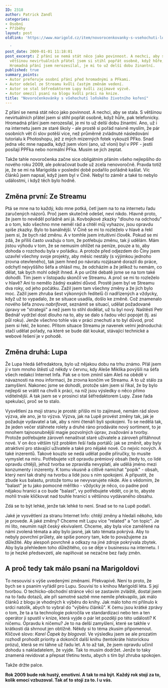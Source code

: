 ```yaml
---
ID: 2318
author: Patrick Zandl
categories:
- Osobní
- Příběhy
layout: post
oldlink: 'https://www.marigold.cz/item/novorocenkovanky-s-vsehochuti-lonskeho-zivotniho-koreni

  '
post_date: 2009-01-01 11:18:01
post_excerpt: Z přání se nemá stát něco jako povinnost. A nechci, aby se stala. S
  většinou nevirtuálních přátel jsem si stihl popřát osobně, když hůře, pak telefonicky.
  Hromadná přání jsem nerozesílal, je mi to už delší dobu žinantní.
published: true
summary_points:
- Autor preferuje osobní přání před hromadnými a PFkami.
- Autor odešel ze Streamu kvůli častým změnám vedení.
- Autor se stal šéfredaktorem Lupy kvůli zajímavé výzvě.
- Autor omezil psaní na blogu kvůli práci na knize.
title: "Novoročenkovánky s všehochutí loňského životního koření"
---
```


Z přání se nemá stát něco jako povinnost. A nechci, aby se stala. S většinou nevirtuálních přátel jsem si stihl popřát osobně, když hůře, pak telefonicky. Hromadná přání jsem nerozesílal, je mi to už delší dobu žinantní. Ano, už i na internetu jsem ze staré školy - ale prostě si pořád naivně myslím, že pár osobních vět či slov potěší více, než průměrně zvládnuté následování tutorialu k Photoshopu, jež z mých mizerných fotek vykouzlí PFko. Snad jedna věc mne napadla, když jsem vloni (ano, už vloni) byl v PPF - jestli posílají PPFka nebo normální PFka. Musím se jich zeptat.  

Takže tahle novoročenka začne sice obligátním přáním všeho nejlepšího do nového roku 2009, ale pokračovat bude už zcela nenovoročně. Pravda totiž je, že se mi na Marigolda v poslední době podařilo pořádně kašlat. Víc článků jsem napsal, když jsem byl v Číně. Nebyl to záměr a také to nebylo událostmi, i když těch bylo hodně. 

<h2>Změna první: Ze Streamu</h2>

Ptá se mne na to každý, kdo mne potká, četl jsem na to na internetu řadu zaručených názorů. Proč jsem skutečně odešel, neví nikdo. Hlavně proto, že jsem to nevěděl pořádně ani já. Kovbojkové zkazky "dlouho na odchodu" a o tom, kdo všechno mne neměl rád a chtěl můj vyhazov, jsou opravdu spíše zkazky. Bylo to banálnější. V Číně se mi to rozleželo v hlavě a řekl jsem si, že bych rád změnu. A v tomhle jsem intuitivní člověk. Pokud se mi zdá, že příliš často uvažuju o tom, že potřebuju změnu, tak ji udělám. Mám jistou výhodu v tom, že se nemusím ohlížet na peníze, pouze a to, aby dohoda o rozchodu byla v pořádku. A protože před odjezdem do Číny jsem uzavřel všechny svoje projekty, aby měsíc nestály (s výjimkou jednoho zrovna otevřeného), tak jsem hned po návratu rozjásaně dorazil do práce, odchytl nejvyššího šéfa a ohlásil mu, že odcházím a že jelikož tu nemám, co dělat, tak bych mohl odejít ihned. A po určité debatě jsme se na tom také dohodli. Tím jsem v listopadu skončil ve Streamu. A proč se mi to rozleželo v hlavě? Ani to nemělo žádný exaktní důvod. Prostě jsem byl ve Streamu dva roky, od jeho počátku. Zažil jsem tam všechny změny a že jich bylo moc. Zažil jsem zhruba šest výkonných ředitelů či nadřízených a vždycky, když už to vypadalo, že se situace usadila, došlo ke změně. Což znamenalo nového šéfa znovu <em>nabrífovat</em>, seznámit se situací, udělat požadované úpravy ve "strategii" a než jsem to stihl dodělat, už tu byl nový. Naštěstí Petr Bednář vydržel dost dlouho na to, aby se dalo s řadou věcí popojet (tj. asi půl roku). Jenže všechno tohle vás v práci znechutí a  to byl důvod, proč jsem si řekl, že konec. Přitom situace Streamu je navenek velmi jednoduchá: stačí udělat pořady, na které se bude dát koukat, stávající technické a webové řešení je v pohodě.

<h2>Změna druhá: Lupa</h2>

Že Lupa hledá šéfredaktora, bylo už nějakou dobu na trhu známo. Přál jsem jí v tom mnoho štěstí už někdy v červnu, kdy Aleše Miklíka povýšili na šéfa všech redakcí Internet Infa. Pak se o tom zmínil sám Aleš na obědě v návaznosti na mou informaci, že zrovna končím ve Streamu. A to už stálo za zamyšlení. Nakonec jsme se dohodli, protože sám jsem si říkal, že by bylo nejlepší se vrátit na chvíli k práci, na níž jsou výsledky o něco přímo viditelnější. A tak jsem se v prosinci stal šéfredaktorem Lupy. Zase řada spekulací, proč se to stalo. 

Vysvětlení za  moji stranu je prosté: přišlo mi to zajímavé, nemám rád slovo výzva, ale ano, je to výzva. Výzva, jak na Lupě provést změny tak, jak je požaduje vydavatel a tak, aby s nimi čtenáři byli spokojeni. To se nedělá tak, že jeden večer stáhnete rolety a druhé ráno prodáváte nový sortiment, to je mnohem tajnosnubnější magie pozvolných úprav, zvažování a tvorby. Protože potřebujete zároveň nenaštvat staré uživatele a zároveň přitáhnout nové. V on ěco větším týž problém řeší řada portálů: jak se změnit, aby byly atraktivní pro stávající uživatele a také pro nějaké nové. Co nejvíc nových. A také inzerentů. Takové kouzlo se nedá udělat podle příručky, to musíte vymyslet na míru. Potřebujete vzít opravdu prémiový obsah (tedy to, co lidé opravdu chtějí), jehož tvorba se zpravidla nevyplatí, ale udělá jméno mezi konzumenty i inzerenty. K tomu vkusně a citlivě namíchat "popík" - obsah, který není tak drahý na tvorbu a lidé jsou s ním spokojeni. A připustit, že zbude kus balastu, protože tomu se nevyvarujete nikde. Ale s vědomím, že "balast" je tu jako pomocné měřítko - vždycky je něco, co padne pod nějakou hranici a co bude "balast", vy potřebujete vědět, co je to, abyste mohli trvale kličkovat nad touhle hranicí s většinou vydávaného obsahu. 

Zdá se to být lehké, jenže tak lehké to není. Snad se to na Lupě podaří. 

Jaké je vysvětlení za stranu Internet Info: chtějí změny a hledali někoho, kdo je provede. A jaké změny? Chceme mít Lupu více "related" a "on topic". Je mi líto, neumím najít český ekvivalent. Chceme, aby byla více zaměřené na námi zvolená témata a aby bylo jasné, jak tato témata pokrývá. Aby to nebyly povrchní průlety, ale spíše ponory tam, kde to považujeme za důležité. Aby alespoň povrchně a odkazy na jiné zdroje pokrývala zbytek. Aby byla přehledem toho důležitého, co se děje v businessu na internetu. I to je hezké předsevzetí, ale naplňovat se nezačne bez řady změn. 

<h2>A proč tedy tak málo psaní na Marigoldovi</h2>

To nesouvisí s výše uvedenými změnami. Překvapivě. Není to proto, že bych se s psaním vyřádil pro Lupu. Souvisí to s knihou Marigoldí léta. S její tvorbou. O techicko-obchodní stránce věci se zastavím zvláště, dostal jsem na to řadu dotazů, ale při samotné sazbě mne nemile překvapilo, jak málo článků z blogu je vhodných k výběru do knihy. Jak málo toho mi přilnulo k srdci natolik, abych to vybral do "výběru článků". K čemu jsou krátké zprávy o tom, že ta a ta technologie pokročila ve standardizaci nebo ten a ten operátor ji spustil v knize, která vyjde o pár let později po této události? K ničemu. Opravdu k ničemu? Je to na delší zamyšlení, které se takhle v krátkosti dá shrnout jen obtížně. Někdy si to téma zkusím připomenout. Klíčové slovo:<em> Karel Čapek by blogoval</em>. Ve výsledku jsem se ale prozatím rozhodl prohodit priority a dokončit další knihu (tentokráte historickou prózu), která se mi táhne už řadu let. A to až tak, že jsem opravdu učinil dohodu s nakladatelem, že vyjde. Tak to musím dodržet. Jenže to taky znamená revidovat a přepsat třetinu textu, abych s tím byl zhruba spokojen. 

Takže držte palce.

<strong> Rok 2009 bude rok hustý, emotivní. A tak to má být. Každý rok stojí za to, kolik emocí vzbuzoval. Tak ať to stojí za to. I u vás. </strong>